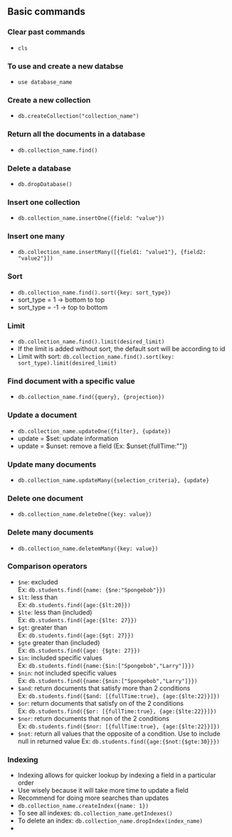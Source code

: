 ## Basic commands
### Clear past commands
* `cls`
### To use and create a new databse
* `use database_name`
### Create a new collection
* `db.createCollection("collection_name")`
### Return all the documents in a database
* `db.collection_name.find()`
### Delete a database
* `db.dropDatabase()`
### Insert one collection
* `db.collection_name.insertOne({field: "value"})`
### Insert one many
* `db.collection_name.insertMany([{field1: "value1"}, {field2: "value2"}])`
### Sort
* `db.collection_name.find().sort({key: sort_type})`
* sort_type = 1 -> bottom to top
* sort_type = -1 -> top to bottom
### Limit
* `db.collection_name.find().limit(desired_limit)`
* If the limit is added without sort, the default sort will be according to id
* Limit with sort: `db.collection_name.find().sort(key: sort_type).limit(desired_limit)`
### Find document with a specific value
* `db.collection_name.find({query}, {projection})`
### Update a document
* `db.collection_name.updateOne({filter}, {update})`
* update = $set: update information
* update = $unset: remove a field (Ex: $unset:{fullTime:""})
### Update many documents
* `db.collection_name.updateMany({selection_criteria}, {update}`
### Delete one document
* `db.collection_name.deleteOne({key: value})`
### Delete many documents
* `db.collection_name.deletemMany({key: value})`
### Comparison operators
* `$ne`: excluded\
Ex: `db.students.find({name: {$ne:"Spongebob"}})`
* `$lt`: less than\
Ex: `db.students.find({age:{$lt:20}})`
* `$lte`: less than (included)\
Ex: `db.students.find({age:{$lte: 27}})`
* `$gt`: greater than\
Ex: `db.students.find({age:{$gt: 27}})`
* `$gte` greater than (included)\
Ex: `db.students.find({age: {$gte: 27}})`
* `$in`: included specific values\
Ex: `db.students.find({name:{$in:["Spongebob","Larry"]}})` 
* `$nin`: not included specific values\
Ex: `db.students.find({name:{$nin:["Spongebob","Larry"]}})` 
* `$and`: return documents that satisfy more than 2 conditions\
Ex: `db.students.find({$and: [{fullTime:true}, {age:{$lte:22}}]})`
* `$or`: return documents that satisfy on of the 2 conditions\
Ex: `db.students.find({$or: [{fullTime:true}, {age:{$lte:22}}]})`
* `$nor`: return documents that non of the 2 conditions\
Ex: `db.students.find({$nor: [{fullTime:true}, {age:{$lte:22}}]})`
* `$not`: return all values that the opposite of a condition. Use to include null in returned value
Ex: `db.students.find({age:{$not:{$gte:30}}})`
### Indexing
* Indexing allows for quicker lookup by indexing a field in a particular order
* Use wisely because it will take more time to update a field
* Recommend for doing more searches than updates
* `db.collection_name.createIndex({name: 1})`
* To see all indexes: `db.collection_name.getIndexes()`
* To delete an index: `db.collection_name.dropIndex(index_name)`
* 